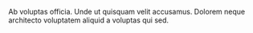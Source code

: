 Ab voluptas officia. Unde ut quisquam velit accusamus. Dolorem neque architecto voluptatem aliquid a voluptas qui sed.